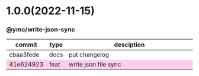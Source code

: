 <a name="1.0.0"></a>
# 1.0.0(2022-11-15)
### @ymc/write-json-sync
<table><thead><tr><th>commit</th><th>type</th><th style="width:80%">desciption</th></tr></thead><tbody><tr><td><a title="docs(core): put changelog&#10;&#10;update changelod.md&#10;&#10;generated by ymc@robot" hrel="https://github.com/ymc-github/js-idea/commit/ecbaa3fedec337f4095e8d3ccf69760161b9522d"> cbaa3fede </a></td>
<td>docs</td>
<td>put changelog</td></tr>
<tr style="background-color:#fdcee8;" ><td><a title="feat(core): write json file sync&#10;&#10;export handle as default&#10;&#10;generated by ymc@robot" hrel="https://github.com/ymc-github/js-idea/commit/541e62492334a8bb78e0b9633d95a84c71f7dccd"> 41e624923 </a></td>
<td>feat</td>
<td>write json file sync</td></tr></tbody></table>